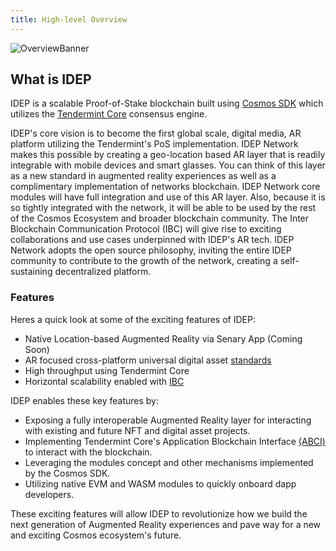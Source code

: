 ```yaml
---
title: High-level Overview
---
```


![OverviewBanner](/img/OverviewBanner.png)

## What is IDEP

IDEP is a scalable Proof-of-Stake blockchain built using [Cosmos SDK](https://github.com/cosmos/cosmos-sdk) which utilizes the [Tendermint Core](https://github.com/tendermint/tendermint) consensus engine.

IDEP's core vision is to become the first global scale, digital media, AR platform utilizing the Tendermint's PoS
implementation. IDEP Network makes this possible by creating a geo-location based AR layer that is readily integrable
with mobile devices and smart glasses. You can think of this layer as a new standard in augmented reality experiences
as well as a complimentary implementation of networks blockchain. IDEP Network core modules will have full integration
and use of this AR layer. Also, because it is so tightly integrated with the network, it will be able to be used by the rest of the Cosmos Ecosystem and broader blockchain community. The Inter Blockchain Communication Protocol (IBC) will give rise to exciting collaborations and use cases underpinned with IDEP's AR tech. IDEP Network adopts the open source philosophy, inviting the entire IDEP community to contribute to the growth of the network, creating a self-sustaining decentralized platform.

### Features

Heres a quick look at some of the exciting features of IDEP:

* Native Location-based Augmented Reality via Senary App (Coming Soon)
* AR focused cross-platform universal digital asset [standards](https://github.com/IDEP-network/Galactic-Standards/blob/main/GS1.md)
* High throughput using Tendermint Core
* Horizontal scalability enabled with [IBC](https://ibcprotocol.org)

IDEP enables these key features by:

* Exposing a fully interoperable Augmented Reality layer for interacting with existing and future NFT and digital asset projects.
* Implementing Tendermint Core's Application Blockchain Interface [(ABCI)](https://docs.tendermint.com/master/spec/abci/) to interact with the blockchain.
* Leveraging the modules concept and other mechanisms implemented by the Cosmos SDK.
* Utilizing native EVM and WASM modules to quickly onboard dapp developers.

These exciting features will allow IDEP to revolutionize how we build the next generation of Augmented Reality
experiences and pave way for a new and exciting Cosmos ecosystem's future.